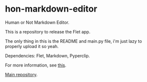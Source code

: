 # hon-markdown-editor
Human or Not Markdown Editor.

This is a repository to release the Flet app.

The only thing in this is the README and main.py file, i'm just lazy to properly upload it so yeah.

Dependencies: Flet, Markdown, Pyperclip.

For more information, see [this](https://github.com/likelyrand/humanornot/wiki/Markdown-Editor).

[Main repository](https://github.com/likelyrand/humanornot).
